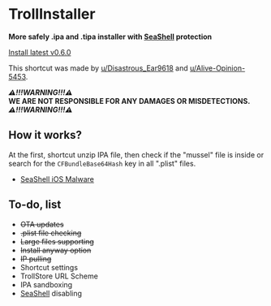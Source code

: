 # TrollInstaller
 **More safely .ipa and .tipa installer with [SeaShell](https://theapplewiki.com/wiki/SeaShell) protection**
 
 [Install latest v0.6.0](https://www.icloud.com/shortcuts/fed0bd9124fb4b458319131601716127)

 This shortcut was made by [u/Disastrous_Ear9618](https://www.reddit.com/user/Disastrous_Ear9618) and [u/Alive-Opinion-5453](https://www.reddit.com/user/Alive-Opinion-5453). 

***⚠️!!!WARNING!!!⚠️***\
**WE ARE NOT RESPONSIBLE FOR ANY DAMAGES OR MISDETECTIONS.**\
***⚠️!!!WARNING!!!⚠️***
## How it works?
 At the first, shortcut unzip IPA file, then check if the "mussel" file is inside or search for the `CFBundleBase64Hash` key in all ".plist" files.

- [SeaShell iOS Malware](https://blog.entysec.com/2023-12-31-seashell-ios-malware/)

## To-do, list
 - ~~OTA updates~~
 - ~~.plist file checking~~
 - ~~Large files supporting~~
 - ~~Install anyway option~~
 - ~~IP pulling~~
 - Shortcut settings
 - TrollStore URL Scheme
 - IPA sandboxing
 - [SeaShell](https://theapplewiki.com/wiki/SeaShell) disabling
